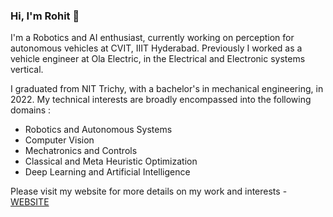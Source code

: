 ### Hi, I'm Rohit 👋
I'm a Robotics and AI enthusiast, currently working on perception for autonomous vehicles at CVIT, IIIT Hyderabad. Previously I worked as a vehicle engineer at Ola Electric, in the Electrical and Electronic systems vertical.

I graduated from NIT Trichy, with a bachelor's in mechanical engineering, in 2022. My technical interests are broadly encompassed into the following domains : 

- Robotics and Autonomous Systems
- Computer Vision
- Mechatronics and Controls
- Classical and Meta Heuristic Optimization 
- Deep Learning and Artificial Intelligence


Please visit my website for more details on my work and interests - [WEBSITE](https://sites.google.com/view/rohit-satishkumar/home)

<!--

Here are some ideas to get you started:

- 🔭 I’m currently working on ...
- 🌱 I’m currently learning ...
- 👯 I’m looking to collaborate on ...
- 🤔 I’m looking for help with ...
- 💬 Ask me about ...
- 📫 How to reach me: ...
- 😄 Pronouns: ...
- ⚡ Fun fact: ...
-->
